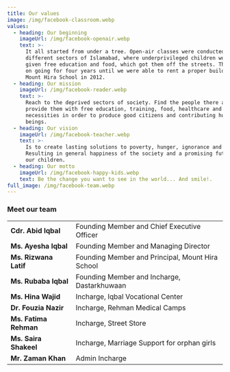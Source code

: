 ```yaml
---
title: Our values
image: /img/facebook-classroom.webp
values:
  - heading: Our beginning
    imageUrl: /img/facebook-openair.webp
    text: >-
      It all started from under a tree. Open-air classes were conducted in
      different sectors of Islamabad, where underprivileged children would be
      given free education and food, which got them off the streets. This kept
      on going for four years until we were able to rent a proper building for
      Mount Hira School in 2012.
  - heading: Our mission
    imageUrl: /img/facebook-reader.webp
    text: >-
      Reach to the deprived sectors of society. Find the people there and
      provide them with free education, training, food, healthcare and basic
      necessities in order to produce good citizens and contributing human
      beings.
  - heading: Our vision
    imageUrl: /img/facebook-teacher.webp
    text: >-
      Is to create lasting solutions to poverty, hunger, ignorance and illness.
      Resulting in general happiness of the society and a promising future for
      our children.
  - heading: Our motto
    imageUrl: /img/facebook-happy-kids.webp
    text: Be the change you want to see in the world... And smile!.
full_image: /img/facebook-team.webp
---
```



<h3 class="f3 lh-title mb1">Meet our team</h3>

|                       |                                                  |
| --------------------- | ------------------------------------------------ |
| **Cdr. Abid Iqbal**   | Founding Member and Chief Executive Officer      |
| **Ms. Ayesha Iqbal**  | Founding Member and Managing Director            |
| **Ms. Rizwana Latif** | Founding Member and Principal, Mount Hira School |
| **Ms. Rubaba Iqbal**  | Founding Member and Incharge, Dastarkhuwaan      |
| **Ms. Hina Wajid**    | Incharge, Iqbal Vocational Center                |
| **Dr. Fouzia Nazir**  | Incharge, Rehman Medical Camps                   |
| **Ms. Fatima Rehman** | Incharge, Street Store                           |
| **Ms. Saira Shakeel** | Incharge, Marriage Support for orphan girls      |
| **Mr. Zaman Khan**    | Admin Incharge                                   |

